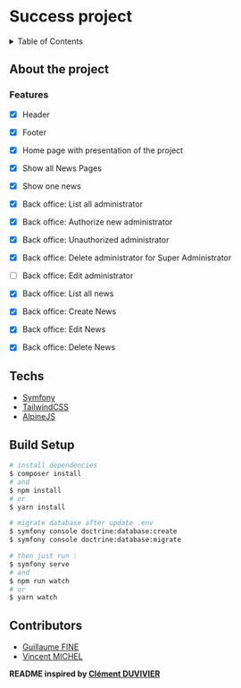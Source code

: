 # Success project 

<details>
  <summary>Table of Contents</summary>
  <ol>
    <li>
      <a href="#about-the-project">About The Project 📁</a>
      <ul>
        <li><a href="#features">Features 📑</a></li>
      </ul>
    </li>
    <li>
      <a href="#Techs">Techs 💻</a>
    </li>
    <li><a href="#build-setup">Build Setup 🧑🏻‍💻</a></li>
    <li><a href="#contributors">Contributors 👥</a></li>
  </ol>
</details>

## About the project


### Features

- [x] Header
- [x] Footer
- [x] Home page with presentation of the project
- [x] Show all News Pages
- [x] Show one news
- [x] Back office: List all administrator
- [x] Back office: Authorize new administrator
- [x] Back office: Unauthorized administrator
- [x] Back office: Delete administrator for Super Administrator
- [ ] Back office: Edit administrator
- [x] Back office: List all news
- [x] Back office: Create News
- [x] Back office: Edit News
- [x] Back office: Delete News


## Techs

- [Symfony](https://symfony.com/doc/current/index.html)
- [TailwindCSS](https://tailwindcss.com/)
- [AlpineJS](https://alpinejs.dev/)


## Build Setup

```bash
# install dependencies
$ composer install 
# and
$ npm install
# or
$ yarn install

# migrate database after update .env
$ symfony console doctrine:database:create
$ symfony console doctrine:database:migrate

# then just run : 
$ symfony serve
# and    
$ npm run watch
# or
$ yarn watch
```
## Contributors

- [Guillaume FINE](https://github.com/Cosmeak)
- [Vincent MICHEL](https://github.com/CanarDev)

**README inspired by [Clément DUVIVIER](https://github.com/ClemOurs)**
